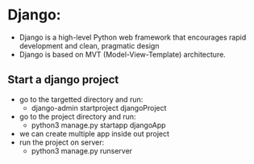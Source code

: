 # Django:
- Django is a high-level Python web framework that encourages rapid development and clean, pragmatic design
- Django is based on MVT (Model-View-Template) architecture.

## Start a django project
- go to the targetted directory and run: 
    - django-admin startproject djangoProject
- go to the project directory and run:
    - python3 manage.py startapp djangoApp
- we can create multiple app inside out project
- run the project on server:
    - python3 manage.py runserver